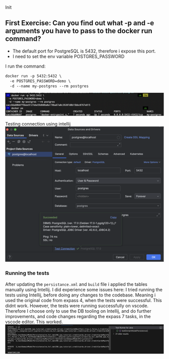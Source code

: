 Init

## First Exercise: Can you find out what -p and -e arguments you have to pass to the docker run command?

- The default port for PostgreSQL is 5432, therefore i expose this port.
- I need to set the env variable POSTGRES_PASSWORD

I run the command:

```
docker run -p 5432:5432 \
  -e POSTGRES_PASSWORD=demo \
  -d --name my-postgres --rm postgres
```

![alt text](image.png)

Testing connection using intellij
![alt text](image-2.png)

### Running the tests

After updating the `persistance.xml` and `build` file i applied the tables manually using Intellij. I did experience some issues here: I tried running the tests using Intellij, before doing any changes to the codebase. Meaning i used the original code from expass 4, when the tests were successful. This didnt work. However, the tests were running successfully on vscode. Therefore I choose only to use the DB tooling on Intellij, and do further improvements, and code changes regarding the expass 7 tasks, in the vscode editor. This worked.
![alt text](image-3.png)
